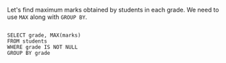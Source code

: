 Let's find maximum marks obtained by students in each grade.
We need to use `MAX` along with `GROUP BY`.

<Editor lang="sql" dbName="students1.db">
<code>
SELECT grade, MAX(marks)
FROM students
WHERE grade IS NOT NULL
GROUP BY grade
</code>
</Editor>